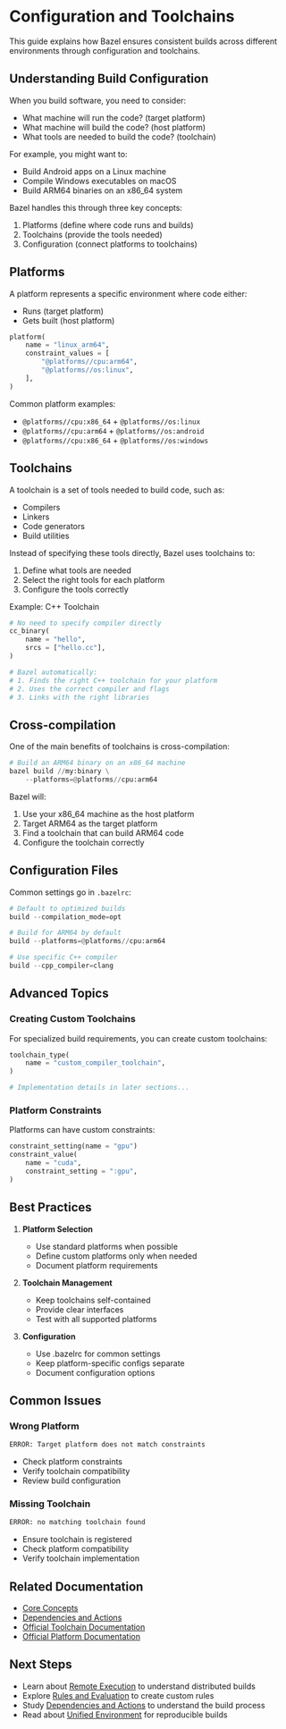# Configuration and Toolchains

This guide explains how Bazel ensures consistent builds across different environments through configuration and toolchains.

## Understanding Build Configuration

When you build software, you need to consider:
- What machine will run the code? (target platform)
- What machine will build the code? (host platform)
- What tools are needed to build the code? (toolchain)

For example, you might want to:
- Build Android apps on a Linux machine
- Compile Windows executables on macOS
- Build ARM64 binaries on an x86_64 system

Bazel handles this through three key concepts:
1. Platforms (define where code runs and builds)
2. Toolchains (provide the tools needed)
3. Configuration (connect platforms to toolchains)

## Platforms

A platform represents a specific environment where code either:
- Runs (target platform)
- Gets built (host platform)

```python
platform(
    name = "linux_arm64",
    constraint_values = [
        "@platforms//cpu:arm64",
        "@platforms//os:linux",
    ],
)
```

Common platform examples:
- `@platforms//cpu:x86_64` + `@platforms//os:linux`
- `@platforms//cpu:arm64` + `@platforms//os:android`
- `@platforms//cpu:x86_64` + `@platforms//os:windows`

## Toolchains

A toolchain is a set of tools needed to build code, such as:
- Compilers
- Linkers
- Code generators
- Build utilities

Instead of specifying these tools directly, Bazel uses toolchains to:
1. Define what tools are needed
2. Select the right tools for each platform
3. Configure the tools correctly

Example: C++ Toolchain
```python
# No need to specify compiler directly
cc_binary(
    name = "hello",
    srcs = ["hello.cc"],
)

# Bazel automatically:
# 1. Finds the right C++ toolchain for your platform
# 2. Uses the correct compiler and flags
# 3. Links with the right libraries
```

## Cross-compilation

One of the main benefits of toolchains is cross-compilation:

```python
# Build an ARM64 binary on an x86_64 machine
bazel build //my:binary \
    --platforms=@platforms//cpu:arm64
```

Bazel will:
1. Use your x86_64 machine as the host platform
2. Target ARM64 as the target platform
3. Find a toolchain that can build ARM64 code
4. Configure the toolchain correctly

## Configuration Files

Common settings go in `.bazelrc`:

```python
# Default to optimized builds
build --compilation_mode=opt

# Build for ARM64 by default
build --platforms=@platforms//cpu:arm64

# Use specific C++ compiler
build --cpp_compiler=clang
```

## Advanced Topics

### Creating Custom Toolchains

For specialized build requirements, you can create custom toolchains:

```python
toolchain_type(
    name = "custom_compiler_toolchain",
)

# Implementation details in later sections...
```

### Platform Constraints

Platforms can have custom constraints:

```python
constraint_setting(name = "gpu")
constraint_value(
    name = "cuda",
    constraint_setting = ":gpu",
)
```

## Best Practices

1. **Platform Selection**
   - Use standard platforms when possible
   - Define custom platforms only when needed
   - Document platform requirements

2. **Toolchain Management**
   - Keep toolchains self-contained
   - Provide clear interfaces
   - Test with all supported platforms

3. **Configuration**
   - Use .bazelrc for common settings
   - Keep platform-specific configs separate
   - Document configuration options

## Common Issues

### Wrong Platform
```bash
ERROR: Target platform does not match constraints
```
- Check platform constraints
- Verify toolchain compatibility
- Review build configuration

### Missing Toolchain
```bash
ERROR: no matching toolchain found
```
- Ensure toolchain is registered
- Check platform compatibility
- Verify toolchain implementation

## Related Documentation

- [Core Concepts](core-concepts.md)
- [Dependencies and Actions](dependencies-and-actions.md)
- [Official Toolchain Documentation](https://bazel.build/extending/toolchains)
- [Official Platform Documentation](https://bazel.build/concepts/platforms)

## Next Steps

- Learn about [Remote Execution](remote-execution.md) to understand distributed builds
- Explore [Rules and Evaluation](rules-and-evaluation.md) to create custom rules
- Study [Dependencies and Actions](dependencies-and-actions.md) to understand the build process
- Read about [Unified Environment](unified-environment.md) for reproducible builds 